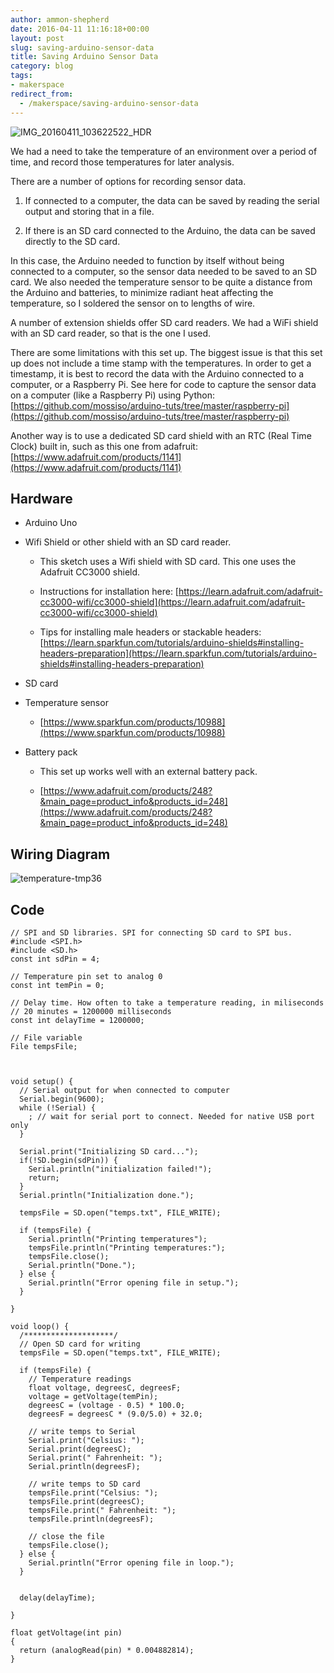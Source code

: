 ```yaml
---
author: ammon-shepherd
date: 2016-04-11 11:16:18+00:00
layout: post
slug: saving-arduino-sensor-data
title: Saving Arduino Sensor Data
category: blog
tags:
- makerspace
redirect_from:
  - /makerspace/saving-arduino-sensor-data
---
```


![IMG_20160411_103622522_HDR](http://static.scholarslab.org/wp-content/uploads/2016/04/IMG_20160411_103622522_HDR-1024x768.jpg)

We had a need to take the temperature of an environment over a period of time, and record those temperatures for later analysis.

There are a number of options for recording sensor data.



	
  1. If connected to a computer, the data can be saved by reading the serial output and storing that in a file.

	
  2. If there is an SD card connected to the Arduino, the data can be saved directly to the SD card.


In this case, the Arduino needed to function by itself without being connected to a computer, so the sensor data needed to be saved to an SD card. We also needed the temperature sensor to be quite a distance from the Arduino and batteries, to minimize radiant heat affecting the temperature, so I soldered the sensor on to lengths of wire.

A number of extension shields offer SD card readers. We had a WiFi shield with an SD card reader, so that is the one I used.

There are some limitations with this set up. The biggest issue is that this set up does not include a time stamp with the temperatures. In order to get a timestamp, it is best to record the data with the Arduino connected to a computer, or a Raspberry Pi. See here for code to capture the sensor data on a computer (like a Raspberry Pi) using Python: [https://github.com/mossiso/arduino-tuts/tree/master/raspberry-pi](https://github.com/mossiso/arduino-tuts/tree/master/raspberry-pi)

Another way is to use a dedicated SD card shield with an RTC (Real Time Clock) built in, such as this one from adafruit: [https://www.adafruit.com/products/1141](https://www.adafruit.com/products/1141)




## Hardware





	
  * Arduino Uno

	
  * Wifi Shield or other shield with an SD card reader.

	
    * This sketch uses a Wifi shield with SD card. This one uses the Adafruit CC3000 shield.

	
    * Instructions for installation here: [https://learn.adafruit.com/adafruit-cc3000-wifi/cc3000-shield](https://learn.adafruit.com/adafruit-cc3000-wifi/cc3000-shield)

	
    * Tips for installing male headers or stackable headers: [https://learn.sparkfun.com/tutorials/arduino-shields#installing-headers-preparation](https://learn.sparkfun.com/tutorials/arduino-shields#installing-headers-preparation)




	
  * SD card

	
  * Temperature sensor

	
    * [https://www.sparkfun.com/products/10988](https://www.sparkfun.com/products/10988)




	
  * Battery pack

	
    * This set up works well with an external battery pack.

	
    * [https://www.adafruit.com/products/248?&main_page=product_info&products_id=248](https://www.adafruit.com/products/248?&main_page=product_info&products_id=248)








## Wiring Diagram


![temperature-tmp36](http://static.scholarslab.org/wp-content/uploads/2016/04/temperature-tmp36-1024x664.png)




## Code




```
// SPI and SD libraries. SPI for connecting SD card to SPI bus.
#include <SPI.h>
#include <SD.h>
const int sdPin = 4;

// Temperature pin set to analog 0
const int temPin = 0;

// Delay time. How often to take a temperature reading, in miliseconds
// 20 minutes = 1200000 milliseconds
const int delayTime = 1200000;

// File variable
File tempsFile;



void setup() {
  // Serial output for when connected to computer
  Serial.begin(9600);
  while (!Serial) {
    ; // wait for serial port to connect. Needed for native USB port only
  }

  Serial.print("Initializing SD card...");
  if(!SD.begin(sdPin)) {
    Serial.println("initialization failed!");
    return;
  }
  Serial.println("Initialization done.");

  tempsFile = SD.open("temps.txt", FILE_WRITE);

  if (tempsFile) {
    Serial.println("Printing temperatures");
    tempsFile.println("Printing temperatures:");
    tempsFile.close();
    Serial.println("Done.");
  } else {
    Serial.println("Error opening file in setup.");
  }

}

void loop() {
  /********************/
  // Open SD card for writing
  tempsFile = SD.open("temps.txt", FILE_WRITE);

  if (tempsFile) {
    // Temperature readings
    float voltage, degreesC, degreesF;
    voltage = getVoltage(temPin);
    degreesC = (voltage - 0.5) * 100.0;
    degreesF = degreesC * (9.0/5.0) + 32.0;

    // write temps to Serial
    Serial.print("Celsius: ");
    Serial.print(degreesC);
    Serial.print(" Fahrenheit: ");
    Serial.println(degreesF);

    // write temps to SD card
    tempsFile.print("Celsius: ");
    tempsFile.print(degreesC);
    tempsFile.print(" Fahrenheit: ");
    tempsFile.println(degreesF);

    // close the file
    tempsFile.close();
  } else {
    Serial.println("Error opening file in loop.");
  }


  delay(delayTime);

}

float getVoltage(int pin)
{
  return (analogRead(pin) * 0.004882814);
}
```

